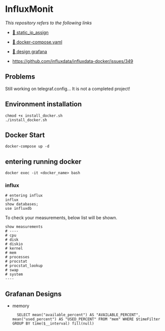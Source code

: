 # InfluxMonit
_This repository refers to the following links_

* [:link: static_ip_assign](https://bug41.tistory.com/entry/Docker-%EC%BB%A8%ED%85%8C%EC%9D%B4%EB%84%88-%EA%B3%A0%EC%A0%95-IP-%EC%A7%80%EC%A0%95%ED%95%98%EB%8A%94%EB%B2%95-%EB%8F%84%EC%BB%A4-%EC%BB%A8%ED%85%8C%EC%9D%B4%EB%84%88-IP%EB%B3%80%EB%8F%99-%EB%8F%84%EC%BB%A4-%EB%84%A4%ED%8A%B8%EC%9B%8C%ED%81%AC)

* [:link: docker-compose.yaml](https://johncom.tistory.com/36)

* [:link: design grafana](https://itprogramming119.tistory.com/entry/InfluxDB-%EB%8D%B0%EC%9D%B4%ED%84%B0%EB%A5%BC-Grafana%EC%97%90-%EC%8B%9C%EA%B0%81%ED%99%94%ED%95%98%EB%8A%94-%EC%98%88%EC%A0%9C)

* https://github.com/influxdata/influxdata-docker/issues/349
  
## Problems

Still working on telegraf.config...
It is not a completed project!

## Environment installation

    chmod +x install_docker.sh
    ./install_docker.sh

    
## Docker Start

    docker-compose up -d

## entering running docker

    docker exec -it <docker_name> bash

### influx

    # entering influx
    influx
    show databases;
    use influxdb
    
To check your measurements, below list will be shown.

    show measurements
    # ----
    # cpu
    # disk
    # diskio
    # kernel
    # mem
    # processes
    # procstat
    # procstat_lookup
    # swap
    # system
    ----

## Grafanan Designs

* memory

        SELECT mean("available_percent") AS "AVAILABLE_PERCENT", mean("used_percent") AS "USED_PERCENT" FROM "mem" WHERE $timeFilter GROUP BY time($__interval) fill(null)